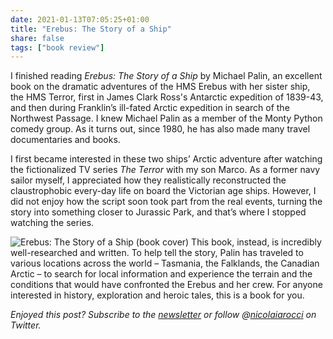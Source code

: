 ```yaml
---
date: 2021-01-13T07:05:25+01:00
title: "Erebus: The Story of a Ship"
share: false
tags: ["book review"]
---
```


I finished reading *Erebus: The Story of a Ship* by Michael Palin, an excellent
book on the dramatic adventures of the HMS Erebus with her sister ship, the HMS
Terror, first in James Clark Ross's Antarctic expedition of 1839-43, and then
during Franklin’s ill-fated Arctic expedition in search of the Northwest
Passage. I knew Michael Palin as a member of the Monty Python comedy group. As
it turns out, since 1980, he has also made many travel documentaries and books.

I first became interested in these two ships’ Arctic adventure after watching
the fictionalized TV series *The Terror* with my son Marco. As a former navy
sailor myself, I appreciated how they realistically reconstructed the
claustrophobic every-day life on board the Victorian age ships. However, I did
not enjoy how the script soon took part from the real events, turning the story
into something closer to Jurassic Park, and that’s where I stopped watching the
series. 

![Erebus: The Story of a Ship (book cover)](/images/erebus_cover.jpg#right)
This book, instead, is incredibly well-researched and written. To help tell the
story, Palin has traveled to various locations across the world – Tasmania, the
Falklands, the Canadian Arctic – to search for local information and experience
the terrain and the conditions that would have confronted the Erebus and her
crew. For anyone interested in history, exploration and heroic tales, this is
a book for you.

*Enjoyed this post? Subscribe to the [newsletter][nl] or follow @[nicolaiarocci][tw] on Twitter.*

 [tw]: http://twitter.com/nicolaiarocci
 [nl]: https://nicolaiarocci.substack.com

